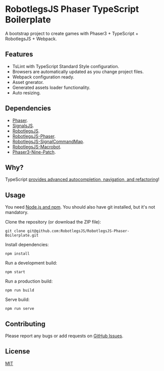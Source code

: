 # RobotlegsJS Phaser TypeScript Boilerplate

A bootstrap project to create games with Phaser3 + TypeScript + RobotlegsJS + Webpack.

## Features

- TsLint with TypeScript Standard Style configuration.
- Browsers are automatically updated as you change project files.
- Webpack configuration ready.
- Asset gnerator.
- Generated assets loader functionality.
- Auto resizing.

## Dependencies

- [Phaser](https://github.com/photonstorm/phaser).
- [SignalsJS](https://github.com/RobotlegsJS/SignalsJS).
- [RobotlegsJS](https://github.com/RobotlegsJS/RobotlegsJS).
- [RobotlegsJS-Phaser](https://github.com/RobotlegsJS/RobotlegsJS-Phaser).
- [RobotlegsJS-SignalCommandMap](https://github.com/RobotlegsJS/RobotlegsJS-SignalCommandMap).
- [RobotlegsJS-Macrobot](https://github.com/RobotlegsJS/RobotlegsJS-Macrobot).
- [Phaser3-Nine-Patch](https://github.com/koreezgames/phaser3-ninepatch-plugin).

## Why?

TypeScript [provides advanced autocompletion, navigation, and refactoring](https://vsavkin.com/writing-angular-2-in-typescript-1fa77c78d8e8)!

## Usage

You need [Node.js and npm](https://nodejs.org/). You should also have git installed, but it's not mandatory.

Clone the repository (or download the ZIP file):

`git clone git@github.com:RobotlegsJS/RobotlegsJS-Phaser-Boilerplate.git`

Install dependencies:

`npm install`

Run a development build:

`npm start`

Run a production build:

`npm run build`

Serve build:

`npm run serve`

## Contributing

Please report any bugs or add requests on [GitHub Issues](https://github.com/RobotlegsJS/RobotlegsJS-Phaser-Boilerplate/issues).

## License

[MIT](LICENSE)

